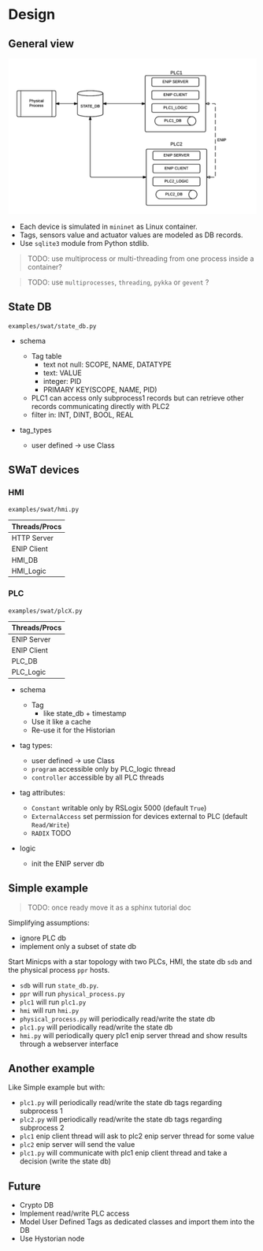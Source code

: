 # Design #

## General view ##

![alt text](block-scheme.png)

* Each device is simulated in `mininet` as Linux container.
* Tags, sensors value and actuator values are modeled as DB records.
* Use `sqlite3` module from Python stdlib.

> TODO: use multiprocess or multi-threading from one process inside a
> container?

> TODO: use `multiprocesses`, `threading`, `pykka` or `gevent` ?

## State DB ##

    examples/swat/state_db.py

* schema
    * Tag table
        * text not null: SCOPE, NAME, DATATYPE
        * text: VALUE
        * integer: PID
        * PRIMARY KEY(SCOPE, NAME, PID)
    * PLC1 can access only subprocess1 records but can retrieve other records
      communicating directly with PLC2
    * filter in: INT, DINT, BOOL, REAL

* tag_types
    * user defined -> use Class


## SWaT devices ##

### HMI ###

    examples/swat/hmi.py

| Threads/Procs |
| ------------- |
| HTTP Server   |
| ENIP Client   |
| HMI_DB        |
| HMI_Logic     |

### PLC ###

    examples/swat/plcX.py


| Threads/Procs |
| ------------- |
| ENIP Server   |
| ENIP Client   |
| PLC_DB        |
| PLC_Logic     |

* schema
    * Tag
        * like state_db + timestamp
    * Use it like a cache
    * Re-use it for the Historian

* tag types:
    * user defined -> use Class
    * `program` accessible only by PLC_logic thread
    * `controller` accessible by all PLC threads

* tag attributes:
    * `Constant` writable only by RSLogix 5000 (default `True`)
    * `ExternalAccess` set permission for devices external to PLC (default `Read/Write`)
    * `RADIX` TODO

* logic
    * init the ENIP server db

## Simple example ##

> TODO: once ready move it as a sphinx tutorial doc

Simplifying assumptions:
* ignore PLC db
* implement only a subset of state db

Start Minicps with a star topology with two PLCs, HMI, the state db `sdb` and the
physical process `ppr` hosts.
* `sdb` will run `state_db.py`.
* `ppr` will run `physical_process.py`
* `plc1` will run `plc1.py`
* `hmi` will run `hmi.py`
* `physical_process.py` will periodically read/write the state db
* `plc1.py` will periodically read/write the state db
* `hmi.py` will periodically query plc1 enip server thread and show
  results through a webserver interface

## Another example ##

Like Simple example but with:

* `plc1.py` will periodically read/write the state db tags regarding
  subprocess 1
* `plc2.py` will periodically read/write the state db tags regarding
  subprocess 2
* `plc1` enip client thread will ask to plc2 enip server thread for some value
* `plc2` enip server will send the value
* `plc1.py` will communicate with plc1 enip client thread and take a
  decision (write the state db)

## Future ##



* Crypto DB
* Implement read/write PLC access
* Model User Defined Tags as dedicated classes and import them into the DB
* Use Hystorian node 

